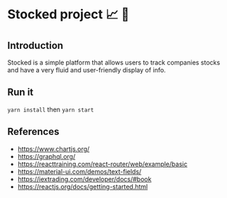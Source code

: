 # Stocked project 📈 👔

## Introduction

Stocked is a simple platform that allows users to track companies stocks and have a very fluid and user-friendly display of info.

## Run it

`yarn install` then `yarn start`

## References

- https://www.chartjs.org/
- https://graphql.org/
- https://reacttraining.com/react-router/web/example/basic
- https://material-ui.com/demos/text-fields/
- https://iextrading.com/developer/docs/#book
- https://reactjs.org/docs/getting-started.html